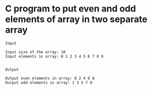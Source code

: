 # C program to put even and odd elements of array in two separate array

```
Input

Input size of the array: 10
Input elements in array: 0 1 2 3 4 5 6 7 8 9


Output

Output even elements in array: 0 2 4 6 8
Output odd elements in array: 1 3 5 7 9
```
